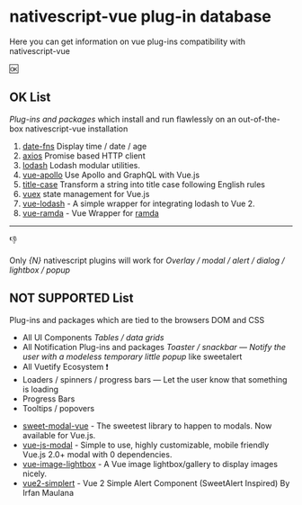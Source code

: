 # nativescript-vue plug-in database
Here you can get information on vue plug-ins compatibility with nativescript-vue

:ok:

## OK List 
*Plug-ins and packages*  which install and run flawlessly on an out-of-the-box nativescript-vue installation 
1. [date-fns](https://date-fns.org/) Display time / date / age
1. [axios](https://github.com/axios/axios) Promise based HTTP client
1. [lodash](https://lodash.com/) Lodash modular utilities.
1. [vue-apollo](https://github.com/Akryum/vue-apollo#readme) Use Apollo and GraphQL with Vue.js
1. [title-case](https://github.com/blakeembrey/change-case) Transform a string into title case following English rules
1. [vuex](https://github.com/vuejs/vuex#readme) state management for Vue.js
1. [vue-lodash](https://github.com/Ewocker/vue-lodash) - A simple wrapper for integrating lodash to Vue 2.
1. [vue-ramda](https://github.com/choufeng/vue-ramda) - Vue Wrapper for [ramda](http://ramdajs.com/)
------

:thumbsdown:

Only *{N}* nativescript plugins will work for  *Overlay / modal / alert / dialog / lightbox / popup*

## NOT SUPPORTED List
Plug-ins and packages  which are tied to the browsers DOM and CSS
* All UI Components _Tables / data grids_
* All Notification Plug-ins and packages _Toaster / snackbar — Notify the user with a modeless temporary little popup_ like sweetalert
* All Vuetify Ecosystem :exclamation: 
* Loaders / spinners / progress bars — Let the user know that something is loading
* Progress Bars
* Tooltips / popovers
- [sweet-modal-vue](https://github.com/adeptoas/sweet-modal-vue) - The sweetest library to happen to modals. Now available for Vue.js.
- [vue-js-modal](https://github.com/euvl/vue-js-modal) - Simple to use, highly customizable, mobile friendly Vue.js 2.0+ modal with 0 dependencies.
- [vue-image-lightbox](https://github.com/pexea12/vue-image-lightbox) - A Vue image lightbox/gallery to display images nicely.
- [vue2-simplert](https://github.com/mazipan/vue2-simplert) - Vue 2 Simple Alert Component (SweetAlert Inspired) By Irfan Maulana
